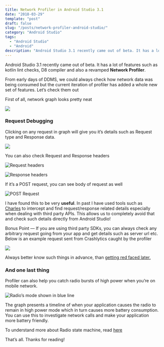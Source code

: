 ```yaml
---
title: Network Profiler in Android Studio 3.1
date: "2018-03-29"
template: "post"
draft: false
slug: "/posts/network-profiler-android-studio/"
category: "Android Studio"
tags:
  - "Android Studio"
  - "Android"
description: "Android Studio 3.1 recently came out of beta. It has a lot of features such as kotlin lint checks, D8 compiler and also a revamped Network Profiler."
---
```


Android Studio 3.1 recently came out of beta. It has a lot of features such as kotlin lint checks, D8 compiler and also a revamped **Network Profiler**.

From early days of DDMS, we could always check how network data was being consumed but the current iteration of profiler has added a whole new set of features. Let’s check them out

First of all, network graph looks pretty neat

![](https://cdn-images-1.medium.com/max/3332/1*MoKlMWet4KS8TXvHKE7jww.png)

### Request Debugging

Clicking on any request in graph will give you it’s details such as Request type and Response data.

![](https://cdn-images-1.medium.com/max/2220/1*1a470GtDWs6bLEXiMDvbdQ.png)

You can also check Request and Response headers

![Request headers](https://cdn-images-1.medium.com/max/2000/1*yFFAIJYNDn1qSrHTQA8DNw.png)

![Response headers](https://cdn-images-1.medium.com/max/2144/1*mmaN_wczgEwG95M96wUE2g.png)

If it’s a POST request, you can see body of request as well

![POST Request](https://cdn-images-1.medium.com/max/2104/1*d1bDXSRB1ZhnhRSpy3dVxQ.png)

I have found this to be very **useful**. In past I have used tools such as [Charles](https://www.charlesproxy.com/) to intercept and find request/response related details especially when dealing with third party APIs. This allows us to completely avoid that and check such details directly from Android Studio!

Bonus Point — If you are using third party SDKs, you can always check any arbitrary request going from your app and get details such as server url etc. Below is an example request sent from Crashlytics caught by the profiler

![](https://cdn-images-1.medium.com/max/4836/1*-LRfcrGWNsulHPNnw_EIdA.png)

Always better know such things in advance, than [getting red faced later.](https://medium.com/tow-center/the-graph-api-key-points-in-the-facebook-and-cambridge-analytica-debacle-b69fe692d747)

### And one last thing

Profiler can also help you catch radio bursts of high power when you’re on mobile network.

![Radio’s mode shown in blue line](https://cdn-images-1.medium.com/max/5588/1*sfeXZeKxYAOz_tTF6qSfjw.png)

The graph presents a timeline of when your application causes the radio to remain in high power mode which in turn causes more battery consumption. You can use this to investigate network calls and make your application more battery friendly.

To understand more about Radio state machine, read [here](https://developer.android.com/training/efficient-downloads/efficient-network-access.html#RadioStateMachine)

That’s all. Thanks for reading!